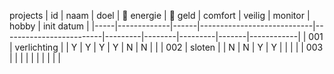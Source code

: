 projects
|  id | naam        | doel | :arrow_down_small: energie | :arrow_down_small: geld | comfort | veilig | monitor | hobby | init datum |
|-----|-------------|------|----------------------------|-------------------------|---------|--------|---------|-------|------------|
| 001 | verlichting |      |                          Y |                     Y   |     Y   |    Y   |    N    |   N   |            |
| 002 | sloten      |      |                          N |                     N   |     Y   |    Y   |         |       |            |
| 003 |             |      |                            |                         |         |        |         |       |            |
